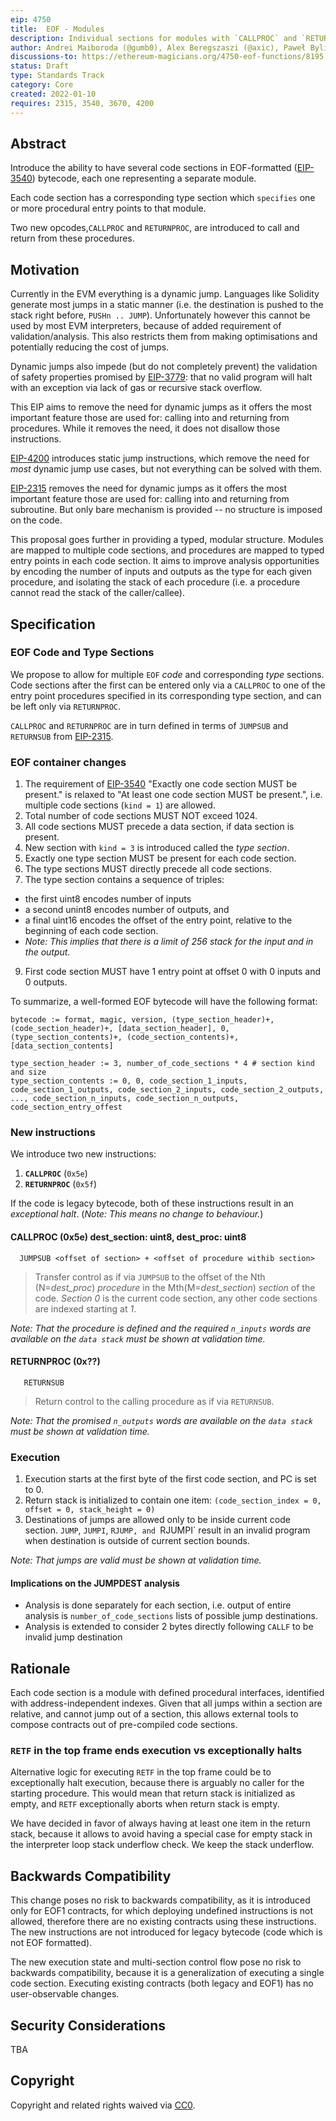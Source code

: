 ```yaml
---
eip: 4750
title:  EOF - Modules
description: Individual sections for modules with `CALLPROC` and `RETURNPROC` instructions
author: Andrei Maiboroda (@gumb0), Alex Beregszaszi (@axic), Paweł Bylica (@chfast)
discussions-to: https://ethereum-magicians.org/4750-eof-functions/8195
status: Draft
type: Standards Track
category: Core
created: 2022-01-10
requires: 2315, 3540, 3670, 4200
---
```


## Abstract

Introduce the ability to have several code sections in EOF-formatted ([EIP-3540](./eip-3540.md)) bytecode, each one representing a separate module.

Each code section has a corresponding type section which `specifies` one or more procedural entry points to that module.

Two new opcodes,`CALLPROC` and `RETURNPROC`, are introduced to call and return from these procedures.

## Motivation

Currently in the EVM everything is a dynamic jump. Languages like Solidity generate most jumps in a static manner (i.e. the destination is pushed to the stack right before, `PUSHn .. JUMP`). Unfortunately however this cannot be used by most EVM interpreters, because of added requirement of validation/analysis. This also restricts them from making optimisations and potentially reducing the cost of jumps.

Dynamic jumps also impede (but do not completely prevent) the validation of safety properties promised by [EIP-3779](./eip-3779.md): that no valid program will halt with an 
exception via lack of gas or recursive stack overflow. 

This EIP aims to remove the need for dynamic jumps as it offers the most important feature those are used for: calling into and returning from procedures. While it removes the need, it does not disallow those instructions.

[EIP-4200](./eip-4200.md) introduces static jump instructions, which remove the need for *most* dynamic jump use cases, but not everything can be solved with them.

[EIP-2315](./eip-2315.md) removes the need for dynamic jumps as it offers the most important feature those are used for: calling into and returning from subroutine.  But only bare mechanism is provided -- no structure is imposed on the code.

This proposal goes further in providing a typed, modular structure.  Modules are mapped to multiple code sections, and procedures are mapped to typed entry points in each code section. It aims to improve analysis opportunities by encoding the number of inputs and outputs as the type for each given procedure, and isolating the stack of each procedure (i.e. a procedure cannot read the stack of the caller/callee).

## Specification

### EOF Code and Type Sections

We propose to allow for multiple `EOF` *code* and corresponding *type* sections.  Code sections after the first can be entered only via a `CALLPROC` to one of the entry point procedures specified in its corresponding type section, and can be left only via `RETURNPROC`.    

`CALLPROC` and `RETURNPROC` are in turn defined in terms of `JUMPSUB` and `RETURNSUB` from [EIP-2315](./eip-2315.md).


### EOF container changes

1. The requirement of [EIP-3540](./eip-3540.md) "Exactly one code section MUST be present." is relaxed to "At least one code section MUST be present.", i.e. multiple code sections (`kind = 1`) are allowed.
2. Total number of code sections MUST NOT exceed 1024.
3. All code sections MUST precede a data section, if data section is present.
4. New section with `kind = 3` is introduced called the *type section*.
5. Exactly one type section MUST be present for each code section.
6. The type sections MUST directly precede all code sections.
7. The type section contains a sequence of triples: 
* the first uint8 encodes number of inputs
* a second unint8 encodes number of outputs, and
* a final uint16 encodes the offset of the entry point, relative to the beginning of each code section.
* *Note: This implies that there is a limit of 256 stack for the input and in the output.*
9. First code section MUST have 1 entry point at offset 0 with 0 inputs and 0 outputs. 

To summarize, a well-formed EOF bytecode will have the following format:
```
bytecode := format, magic, version, (type_section_header)+, (code_section_header)+, [data_section_header], 0, (type_section_contents)+, (code_section_contents)+, [data_section_contents]

type_section_header := 3, number_of_code_sections * 4 # section kind and size
type_section_contents := 0, 0, code_section_1_inputs, code_section_1_outputs, code_section_2_inputs, code_section_2_outputs, ..., code_section_n_inputs, code_section_n_outputs, code_section_entry_offest
```

### New instructions

We introduce two new instructions:

1. **`CALLPROC`** (`0x5e`)
2. **`RETURNPROC`** (`0x5f`)

If the code is legacy bytecode, both of these instructions result in an *exceptional halt*. (*Note: This means no change to behaviour.*)

#### CALLPROC (0x5e) dest_section: uint8, dest_proc: uint8
 ```
   JUMPSUB <offset of section> + <offset of procedure withib section>
```
> Transfer control as if via `JUMPSUB` to the offset of the Nth (N=*dest_proc*) _procedure_ in the Mth(M=*dest_section*) _section_ of the code.  _Section 0_ is the current code section, any other code sections are indexed starting at _1_. 

 *Note: That the procedure is defined and the required `n_inputs` words are available on the `data stack` must be shown at validation time.* 

#### RETURNPROC (0x??)
```
   RETURNSUB
```
> Return control to the calling procedure as if via `RETURNSUB`.

*Note: That the promised `n_outputs` words are available on the `data stack` must be shown at validation time.*

### Execution

1. Execution starts at the first byte of the first code section, and PC is set to 0.
2. Return stack is initialized to contain one item: `(code_section_index = 0, offset = 0, stack_height = 0)`
3. Destinations of jumps are allowed only to be inside current code section. `JUMP`, `JUMPI`, `RJUMP, and `RJUMPI` result in an invalid program when destination is outside of current section bounds.

*Note: That jumps are valid must be shown at validation time.* 

#### Implications on the JUMPDEST analysis

- Analysis is done separately for each section, i.e. output of entire analysis is `number_of_code_sections` lists of possible jump destinations.
- Analysis is extended to consider 2 bytes directly following `CALLF` to be invalid jump destination

## Rationale

Each code section is a module with defined procedural interfaces, identified with address-independent indexes.  Given that all jumps within a section are relative, and cannot jump out of a section, this allows external tools to compose contracts out of pre-compiled code sections.

### `RETF` in the top frame ends execution vs exceptionally halts

Alternative logic for executing `RETF` in the top frame could be to exceptionally halt execution, because there is arguably no caller for the starting procedure. This would mean that return stack is initialized as empty, and `RETF` exceptionally aborts when return stack is empty.

We have decided in favor of always having at least one item in the return stack, because it allows to avoid having a special case for empty stack in the interpreter loop stack underflow check. We keep the stack underflow.

## Backwards Compatibility

This change poses no risk to backwards compatibility, as it is introduced only for EOF1 contracts, for which deploying undefined instructions is not allowed, therefore there are no existing contracts using these instructions. The new instructions are not introduced for legacy bytecode (code which is not EOF formatted).

The new execution state and multi-section control flow pose no risk to backwards compatibility, because it is a generalization of executing a single code section. Executing existing contracts (both legacy and EOF1) has no user-observable changes.

## Security Considerations

TBA

## Copyright

Copyright and related rights waived via [CC0](https://creativecommons.org/publicdomain/zero/1.0/).
